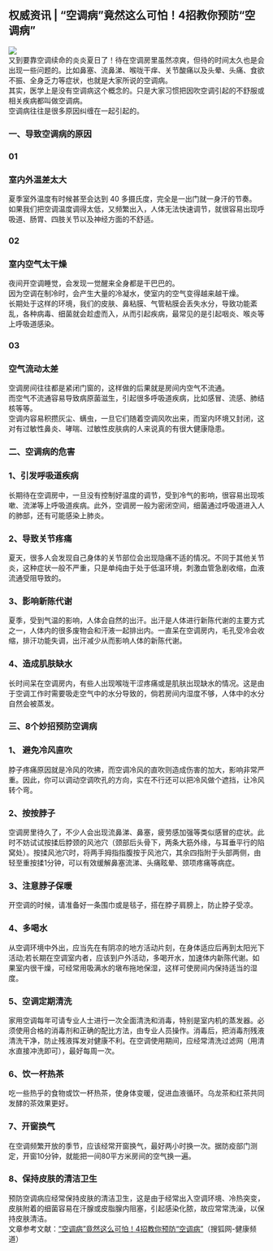## 权威资讯 | “空调病”竟然这么可怕！4招教你预防“空调病”  
![](http://cdncms.v-keep.cn/wp-content/uploads/2020/07/u30143788881689033902fm11gp0.jpg)  
又到要靠空调续命的炎炎夏日了！待在空调房里虽然凉爽，但待的时间太久也是会出现一些问题的。比如鼻塞、流鼻涕、喉咙干痒、关节酸痛以及头晕、头痛、食欲不振、全身乏力等症状，也就是大家所说的空调病。  
其实，医学上是没有空调病这个概念的。只是大家习惯把因吹空调引起的不舒服或相关疾病都叫做空调病。  
空调病往往是很多原因纠缠在一起引起的。  
### 一、导致空调病的原因  
### 01  
### 室内外温差太大  
夏季室外温度有时候甚至会达到 40 多摄氏度，完全是一出门就一身汗的节奏。  
如果我们把空调温度调得太低，又频繁出入，人体无法快速调节，就很容易出现呼吸道、肠胃、四肢关节以及神经方面的不舒适。  
### 02  
### 室内空气太干燥  
夜间开空调睡觉，会发现一觉醒来全身都是干巴巴的。  
因为空调在制冷时，会产生大量的冷凝水，使室内的空气变得越来越干燥。  
长期处于这样的环境，我们的皮肤、鼻粘膜、气管粘膜会丢失水分，导致功能紊乱，各种病毒、细菌就会趁虚而入，从而引起疾病，最常见的是引起咽炎、喉炎等上呼吸道感染。  
### 03  
### 空气流动太差  
空调房间往往都是紧闭门窗的，这样做的后果就是房间内空气不流通。  
而空气不流通容易导致病原菌滋生，引起很多呼吸道疾病，比如感冒、流感、肺结核等等。  
空调内容易积攒灰尘、螨虫，一旦它们随着空调风吹出来，而室内环境又封闭，这对有过敏性鼻炎、哮喘、过敏性皮肤病的人来说真的有很大健康隐患。  
### 二、空调病的危害  
### 1、引发呼吸道疾病  
长期待在空调房中，一旦没有控制好温度的调节，受到冷气的影响，很容易出现咳嗽、流涕等上呼吸道疾病。此外，空调房一般为密闭空间，细菌通过呼吸道进入人的肺部，还有可能感染上肺炎。  
### 2、导致关节疼痛  
夏天，很多人会发现自己身体的关节部位会出现隐痛不适的情况。不同于其他关节炎，这种症状一般不严重，只是单纯由于处于低温环境，刺激血管急剧收缩，血液流通受阻导致的。  
### 3、影响新陈代谢  
夏季，受到气温的影响，人体会自然的出汗。出汗是人体进行新陈代谢的主要方式之一，人体内的很多废物会和汗液一起排出内。一直呆在空调房内，毛孔受冷会收缩，排汗功能失调，出汗减少从而影响人体的新陈代谢。  
### 4、造成肌肤缺水  
长时间呆在空调房内，有些人出现喉咙干涩疼痛或是肌肤出现缺水的情况。这是由于空调工作时需要吸走空气中的水分导致的，倘若房间内湿度不够，人体中的水分自然会被蒸发。  
### 三、8个妙招预防空调病  
### 1、 避免冷风直吹  
脖子疼痛原因就是冷风的吹拂，而空调冷风的直吹则造成伤害的加大，影响非常严重。因此，你可以调动空调吹孔的方向，实在不行还可以把冷风做个遮挡，让冷风转个弯。  
### 2、按按脖子  
空调房里待久了，不少人会出现流鼻涕、鼻塞，疲劳感加强等类似感冒的症状。此时不妨试试按揉后脖颈的风池穴（颈部后头骨下，两条大筋外缘，与耳垂平行的陷窝处）。按揉风池穴时，将两手拇指指腹按于风池穴，其余四指附于头部两侧，由轻至重按揉1分钟，可以有效缓解鼻塞流涕、头痛眩晕、颈项疼痛等病症。  
### 3、注意脖子保暖  
开空调的时候，请准备好一条围巾或是毯子，搭在脖子肩膀上，防止脖子受凉。  
### 4、多喝水  
从空调环境中外出，应当先在有阴凉的地方活动片刻，在身体适应后再到太阳光下活动;若长期在空调室内者，应该到户外活动，多喝开水，加速体内新陈代谢。如果室内很干燥，可经常用吸满水的墩布拖地保湿，这样可使房间内保持适当的湿度。  
### 5、空调定期清洗  
家用空调每年可请专业人士进行一次全面清洗和消毒，特别是室内机的蒸发器。必须使用合格的消毒剂和正确的配比方法，由专业人员操作。消毒后，把消毒剂残液清洗干净，防止残液挥发对健康不利。在空调使用期间，应经常清洗过滤网（用清水直接冲洗即可），最好每周一次。  
### 6、饮一杯热茶  
吃一些热乎的食物或饮一杯热茶，使身体变暖，促进血液循环。乌龙茶和红茶共同发酵的茶效果更好。  
### 7、开窗换气  
在空调频繁开放的季节，应该经常开窗换气，最好两小时换一次。据防疫部门测定，开窗10分钟，就能把一间80平方米房间的空气换一遍。  
### 8、保持皮肤的清洁卫生  
预防空调病应经常保持皮肤的清洁卫生，这是由于经常出入空调环境、冷热突变，皮肤附着的细菌容易在汗腺或皮脂腺内阻塞，引起感染化脓，故应常常洗澡，以保持皮肤清洁。  
文章参考文献：<a href="https://www.sohu.com/a/327304760_715944">“空调病”竟然这么可怕！4招教你预防“空调病”</a>（搜狐网-健康频道）  
<!--EndFragment-->  
